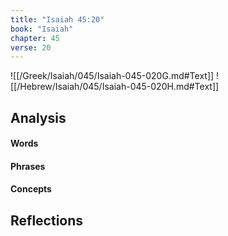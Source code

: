 ```yaml
---
title: "Isaiah 45:20"
book: "Isaiah"
chapter: 45
verse: 20
---
```

![[/Greek/Isaiah/045/Isaiah-045-020G.md#Text]]
![[/Hebrew/Isaiah/045/Isaiah-045-020H.md#Text]]

## Analysis

#### Words

#### Phrases

#### Concepts

## Reflections
